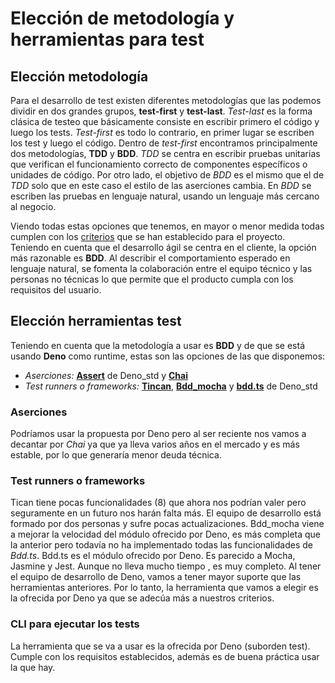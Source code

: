 # Elección de metodología y herramientas para test

## Elección metodología 

Para el desarrollo de test existen diferentes metodologías que las podemos dividir en dos grandes grupos, **test-first** y **test-last**. *Test-last* es la forma clásica de testeo que básicamente consiste en escribir primero el código y luego los tests. *Test-first* es todo lo contrario, en primer lugar se escriben los test y luego el código. Dentro de *test-first* encontramos principalmente dos metodologías, **TDD** y **BDD**. *TDD* se centra en escribir pruebas unitarias que verifican el funcionamiento correcto de componentes específicos o unidades de código. Por otro lado, el objetivo de *BDD* es el mismo que el de *TDD* solo que en este caso el estilo de las aserciones cambia. En *BDD* se escriben las pruebas en lenguaje natural, usando un lenguaje más cercano al negocio.

Viendo todas estas opciones que tenemos, en mayor o menor medida todas cumplen con los [criterios](./criterios.md) que se han establecido para el proyecto. 
Teniendo en cuenta que el desarrollo ágil se centra en el cliente, la opción más razonable es **BDD**. Al describir el comportamiento esperado en lenguaje natural, se fomenta la colaboración entre el equipo técnico y las personas no técnicas lo que permite que el producto cumpla con los requisitos del usuario. 

## Elección herramientas test

Teniendo en cuenta que la metodología a usar es **BDD** y de que se está usando **Deno** como runtime, estas son las opciones de las que disponemos:

- *Aserciones:* [**Assert**](https://deno.land/std@0.204.0/assert/mod.ts) de Deno_std y [**Chai**](https://deno.land/x/chai@v5.0.0)
- *Test runners o frameworks:* [**Tincan**](https://deno.land/x/tincan@1.0.2), [**Bdd_mocha**](https://deno.land/x/deno_mocha@0.3.1) y [**bdd.ts**](https://deno.land/std@0.204.0/testing/bdd.ts) de Deno_std

### Aserciones

Podríamos usar la propuesta por Deno pero al ser reciente nos vamos a decantar por *Chai* ya que ya lleva varios años en el mercado y es más estable, por lo que generaría menor deuda técnica. 

### Test runners o frameworks

Tican tiene pocas funcionalidades (8) que ahora nos podrían valer pero seguramente en un futuro nos harán falta más. El equipo de desarrollo está formado por dos personas y sufre pocas actualizaciones. 
Bdd_mocha viene a mejorar la velocidad del módulo ofrecido por Deno, es más completa que la anterior pero todavía no ha implementado todas las funcionalidades de *Bdd.ts*.
Bdd.ts es el módulo ofrecido por Deno. Es parecido a Mocha, Jasmine y Jest. Aunque no lleva mucho tiempo , es muy completo. Al tener el equipo de desarrollo de Deno, vamos a tener mayor suporte que las herramientas anteriores.  Por lo tanto, la herramienta que vamos a elegir es la ofrecida por Deno ya que se adecúa más a nuestros criterios.

### CLI para ejecutar los tests

La herramienta que se va a usar es la ofrecida por Deno (suborden test). Cumple con los requisitos establecidos, además es de buena práctica usar la que hay. 
